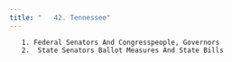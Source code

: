 ```yaml
---
title: "   42. Tennessee"
---
```



       1. Federal Senators And Congresspeople, Governors
       2.  State Senators Ballot Measures And State Bills
